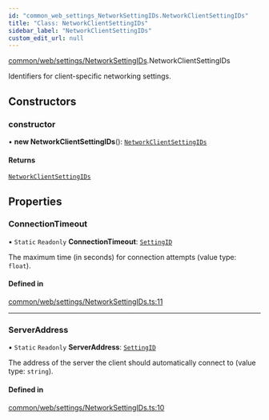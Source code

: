 ```yaml
---
id: "common_web_settings_NetworkSettingIDs.NetworkClientSettingIDs"
title: "Class: NetworkClientSettingIDs"
sidebar_label: "NetworkClientSettingIDs"
custom_edit_url: null
---
```


[common/web/settings/NetworkSettingIDs](../modules/common_web_settings_NetworkSettingIDs.md).NetworkClientSettingIDs

Identifiers for client-specific networking settings.

## Constructors

### constructor

• **new NetworkClientSettingIDs**(): [`NetworkClientSettingIDs`](common_web_settings_NetworkSettingIDs.NetworkClientSettingIDs.md)

#### Returns

[`NetworkClientSettingIDs`](common_web_settings_NetworkSettingIDs.NetworkClientSettingIDs.md)

## Properties

### ConnectionTimeout

▪ `Static` `Readonly` **ConnectionTimeout**: [`SettingID`](common_web_utils_config_SettingID.SettingID.md)

The maximum time (in seconds) for connection attempts (value type: ``float``).

#### Defined in

[common/web/settings/NetworkSettingIDs.ts:11](https://github.com/Soroush9978/rds-ng/blob/5673246/src/common/web/settings/NetworkSettingIDs.ts#L11)

___

### ServerAddress

▪ `Static` `Readonly` **ServerAddress**: [`SettingID`](common_web_utils_config_SettingID.SettingID.md)

The address of the server the client should automatically connect to (value type: ``string``).

#### Defined in

[common/web/settings/NetworkSettingIDs.ts:10](https://github.com/Soroush9978/rds-ng/blob/5673246/src/common/web/settings/NetworkSettingIDs.ts#L10)
